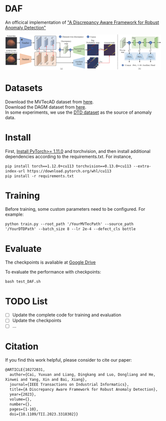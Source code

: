 # DAF
An officical implementation of ["A Discrepancy Aware Framework for Robust Anomaly Detection"](https://ieeexplore.ieee.org/document/10272031)

![image](https://github.com/caiyuxuan1120/DAF/blob/main/framework.png)

# Datasets
Download the MVTecAD dataset from [here](https://www.mvtec.com/company/research/datasets/mvtec-ad).  
Download the DAGM dataset from [here](https://www.kaggle.com/datasets/mhskjelvareid/dagm-2007-competition-dataset-optical-inspection).  
In some experiments, we use the [DTD dataset](https://www.robots.ox.ac.uk/~vgg/data/dtd/) as the source of anomaly data.

# Install
First, [Install PyTorch>= 1.11.0](https://pytorch.org/get-started/previous-versions/) and torchvision, and then install additional dependencies according to the requirements.txt. For instance,
```
pip install torch==1.12.0+cu113 torchvision==0.13.0+cu113 --extra-index-url https://download.pytorch.org/whl/cu113
pip install -r requirements.txt
```

# Training
Before training, some custom parameters need to be configured. For example:
```
python train.py --root_path '/YourMVTecPath' --source_path '/YourDTDPath' --batch_size 8 --lr 2e-4 --defect_cls bottle
```

# Evaluate
The checkpoints is avaliable at [Google Drive](https://drive.google.com/file/d/1tZr24lECmGZEeb-VokrWWsvDlkhLKg6L/view?usp=sharing)

To evaluate the performance with checkpoints:
```
bash test_DAF.sh
```

# TODO List
- [ ] Update the complete code for training and evaluation
- [ ] Update the checkpoints
- [ ] ...

# Citation
If you find this work helpful, please consider to cite our paper:
```
@ARTICLE{10272031,
  author={Cai, Yuxuan and Liang, Dingkang and Luo, Dongliang and He, Xinwei and Yang, Xin and Bai, Xiang},
  journal={IEEE Transactions on Industrial Informatics}, 
  title={A Discrepancy Aware Framework for Robust Anomaly Detection}, 
  year={2023},
  volume={},
  number={},
  pages={1-10},
  doi={10.1109/TII.2023.3318302}}
```
